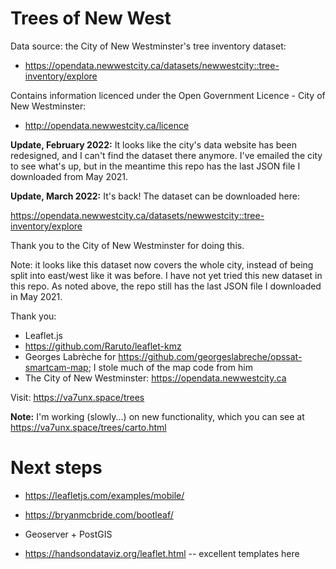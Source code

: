 # Trees of New West

Data source: the City of New Westminster's tree inventory dataset:
- https://opendata.newwestcity.ca/datasets/newwestcity::tree-inventory/explore


Contains information licenced under the Open Government Licence - City of New Westminster:
- http://opendata.newwestcity.ca/licence

**Update, February 2022:**  It looks like the city's data website has
been redesigned, and I can't find the dataset there anymore.  I've
emailed the city to see what's up, but in the meantime this repo has
the last JSON file I downloaded from May 2021.

**Update, March 2022:** It's back!  The dataset can be downloaded
here:

https://opendata.newwestcity.ca/datasets/newwestcity::tree-inventory/explore

Thank you to the City of New Westminster for doing this.

Note: it looks like this dataset now covers the whole city, instead of
being split into east/west like it was before.  I have not yet tried
this new dataset in this repo.  As noted above, the repo still has the
last JSON file I downloaded in May 2021.

Thank you:

- Leaflet.js
- https://github.com/Raruto/leaflet-kmz
- Georges Labrèche for
  https://github.com/georgeslabreche/opssat-smartcam-map; I stole much
  of the map code from him
- The City of New Westminster: https://opendata.newwestcity.ca

Visit: https://va7unx.space/trees

**Note:** I'm working (slowly...) on new functionality, which you can
see at https://va7unx.space/trees/carto.html

# Next steps

- https://leafletjs.com/examples/mobile/

- https://bryanmcbride.com/bootleaf/

- Geoserver + PostGIS

- https://handsondataviz.org/leaflet.html -- excellent templates here
